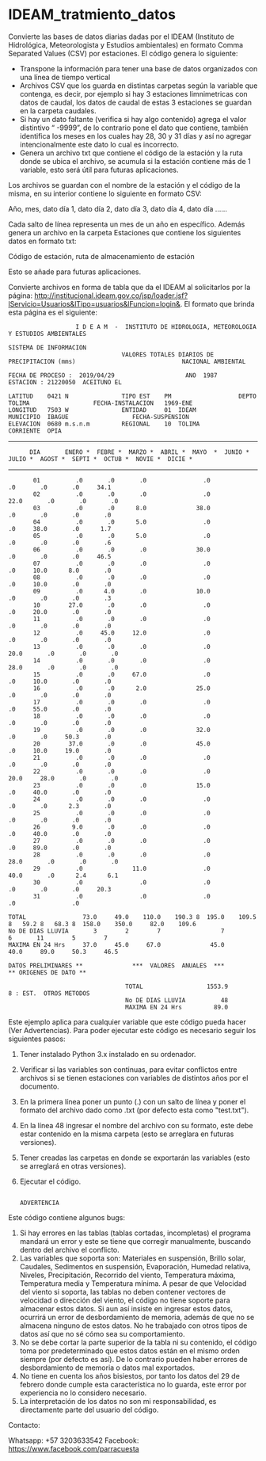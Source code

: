 # IDEAM_tratmiento_datos
Convierte las bases de datos diarias dadas por el IDEAM (Instituto de Hidrológica, Meteorologista y Estudios ambientales) en formato Comma Separated Values (CSV) por estaciones. El código genera lo siguiente:

-	Transpone la información para tener una base de datos organizados con una línea de tiempo vertical
-	Archivos CSV que los guarda en distintas carpetas según la variable que contenga, es decir, por ejemplo si hay 3 estaciones limnimetricas con datos de caudal, los datos de caudal de estas 3 estaciones se guardan en la carpeta caudales.
-	Si hay un dato faltante (verifica si hay algo contenido) agrega el valor distintivo “ -9999”, de lo contrario pone el dato que contiene, también identifica los meses en los cuales hay 28, 30 y 31 días y así no agregar intencionalmente este dato lo cual es incorrecto.
-	Genera un archivo txt que contiene el código de la estación y la ruta donde se ubica el archivo, se acumula si la estación contiene más de 1 variable, esto será útil para futuras aplicaciones.

Los archivos se guardan con el nombre de la estación y el código de la misma, en su interior contiene lo siguiente en formato CSV:

Año, mes, dato día 1, dato día 2, dato día 3, dato día 4, dato día ……

Cada salto de línea representa un mes de un año en específico. Además genera un archivo en la carpeta Estaciones que contiene los siguientes datos en formato txt:

Código de estación, ruta de almacenamiento de estación

Esto se añade para futuras aplicaciones.

Convierte archivos en forma de tabla que da el IDEAM al solicitarlos por la página: http://institucional.ideam.gov.co/jsp/loader.jsf?lServicio=Usuarios&lTipo=usuarios&lFuncion=login&. El formato que brinda esta página es el siguiente:
 
                       I D E A M  -  INSTITUTO DE HIDROLOGIA, METEOROLOGIA Y ESTUDIOS AMBIENTALES
                                                                                                              SISTEMA DE INFORMACION
                                    VALORES TOTALES DIARIOS DE PRECIPITACION (mms)                              NACIONAL AMBIENTAL

    FECHA DE PROCESO :  2019/04/29                    ANO  1987                              ESTACION : 21220050  ACEITUNO EL

    LATITUD    0421 N               TIPO EST    PM                   DEPTO      TOLIMA                  FECHA-INSTALACION   1969-ENE
    LONGITUD   7503 W               ENTIDAD     01  IDEAM            MUNICIPIO  IBAGUE                  FECHA-SUSPENSION
    ELEVACION  0680 m.s.n.m         REGIONAL    10  TOLIMA           CORRIENTE  OPIA

************************************************************************************************************************************
          DIA       ENERO *  FEBRE *  MARZO *  ABRIL *  MAYO  *  JUNIO *  JULIO *  AGOST *  SEPTI *  OCTUB *  NOVIE *  DICIE *
************************************************************************************************************************************

           01          .0       .0       .0                .0                                  .0       .0       .0     34.1
           02          .0       .0       .0                .0                                22.0       .0       .0       .0
           03          .0       .0      8.0              38.0                                  .0       .0       .0       .0
           04          .0       .0      5.0                .0                                  .0     38.0       .0      1.7
           05          .0       .0      5.0                .0                                  .0       .0       .0       .6
           06          .0       .0       .0              30.0                                  .0       .0       .0     46.5
           07          .0       .0       .0                .0                                  .0     10.0      8.0       .0
           08          .0       .0       .0                .0                                  .0     10.0       .0       .0
           09          .0      4.0       .0              10.0                                  .0       .0       .0       .3
           10        27.0       .0       .0                .0                                  .0     20.0       .0       .0
           11          .0       .0       .0                .0                                  .0       .0       .0       .0
           12          .0     45.0     12.0                .0                                  .0       .0       .0       .0
           13          .0       .0       .0                .0                                20.0       .0       .0       .0
           14          .0       .0       .0                .0                                28.0       .0       .0       .0
           15          .0       .0     67.0                .0                                  .0     10.0       .0       .0
           16          .0       .0      2.0              25.0                                  .0       .0       .0       .0
           17          .0       .0       .0                .0                                  .0     55.0       .0       .0
           18          .0       .0       .0                .0                                  .0       .0       .0       .0
           19          .0       .0       .0              32.0                                  .0       .0     50.3       .0
           20        37.0       .0       .0              45.0                                  .0     10.0     19.0       .0
           21          .0       .0       .0                .0                                  .0       .0       .0       .0
           22          .0       .0       .0                .0                                20.0     28.0       .0       .0
           23          .0       .0       .0              15.0                                  .0     40.0       .0       .0
           24          .0       .0       .0                .0                                  .0       .0      2.3       .0
           25          .0       .0       .0                .0                                  .0       .0       .0       .0
           26         9.0       .0       .0                .0                                  .0     40.0       .0       .0
           27          .0       .0       .0                .0                                  .0     89.0       .0       .0
           28          .0       .0       .0                .0                                28.0       .0       .0       .0
           29          .0              11.0                .0                                40.0       .0      2.4      6.1
           30          .0                .0                .0                                  .0       .0       .0     20.3
           31          .0                .0                .0                                           .0                .0

    TOTAL                73.0     49.0    110.0    190.3 8  195.0    109.5 8   59.2 8   68.3 8  158.0    350.0     82.0    109.6
    No DE DIAS LLUVIA       3        2        7                 7                                   6       11        5        7
    MAXIMA EN 24 Hrs     37.0     45.0     67.0              45.0                                40.0     89.0     50.3     46.5

    DATOS PRELIMINARES **              ***  VALORES  ANUALES  ***                                           ** ORIGENES DE DATO **

                                     TOTAL                  1553.9                                         8 : EST.  OTROS METODOS
                                     No DE DIAS LLUVIA          48
                                     MAXIMA EN 24 Hrs         89.0


Este ejemplo aplica para cualquier variable que este código pueda hacer (Ver Advertencias). Para poder ejecutar este código es necesario seguir los siguientes pasos:

1.	Tener instalado Python 3.x instalado en su ordenador.
2. Verificar si las variables son continuas, para evitar conflictos entre archivos si se tienen estaciones con variables de distintos años por el documento.
3.	En la primera línea poner un punto (.) con un salto de línea y poner el formato del archivo dado como .txt (por defecto esta como "test.txt").
4.	En la línea 48 ingresar el nombre del archivo con su formato, este debe estar contenido en la misma carpeta (esto se arreglara en futuras versiones).
5.	Tener creadas las carpetas en donde se exportarán las variables (esto se arreglará en otras versiones).
6.	Ejecutar el código.

                                                                        ADVERTENCIA
                                                                        
Este código contiene algunos bugs:

1.	Si hay errores en las tablas (tablas cortadas, incompletas) el programa mandará un error y este se tiene que corregir manualmente, buscando dentro del archivo el conflicto.
2.	Las variables que soporta son: Materiales en suspensión, Brillo solar, Caudales, Sedimentos en suspensión, Evaporación, Humedad relativa, Niveles, Precipitación, Recorrido del viento, Temperatura máxima, Temperatura media y Temperatura mínima. A pesar de que Velocidad del viento si soporta, las tablas no deben contener vectores de velocidad o dirección del viento, el código no tiene soporte para almacenar estos datos. Si aun así insiste en ingresar estos datos, ocurrirá un error de desbordamiento de memoria, además de que no se almacena ninguno de estos datos. No he trabajado con otros tipos de datos así que no sé cómo sea su comportamiento.
3.	No se debe cortar la parte superior de la tabla ni su contenido, el código toma por predeterminado que estos datos están en el mismo orden siempre (por defecto es así). De lo contrario pueden haber errores de desbordamiento de memoria o datos mal exportados.
4.	No tiene en cuenta los años bisiestos, por tanto los datos del 29 de febrero donde cumple esta característica no lo guarda, este error por experiencia no lo considero necesario. 
5.	La interpretación de los datos no son mi responsabilidad, es directamente parte del usuario del código.

Contacto:

Whatsapp: +57 3203633542
Facebook: https://www.facebook.com/parracuesta 
